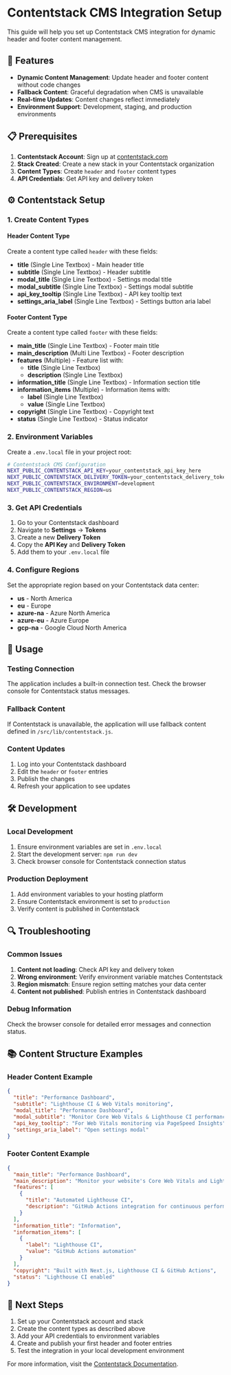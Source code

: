 # Contentstack CMS Integration Setup

This guide will help you set up Contentstack CMS integration for dynamic header and footer content management.

## 🚀 Features

- **Dynamic Content Management**: Update header and footer content without code changes
- **Fallback Content**: Graceful degradation when CMS is unavailable
- **Real-time Updates**: Content changes reflect immediately
- **Environment Support**: Development, staging, and production environments

## 📋 Prerequisites

1. **Contentstack Account**: Sign up at [contentstack.com](https://www.contentstack.com/)
2. **Stack Created**: Create a new stack in your Contentstack organization
3. **Content Types**: Create `header` and `footer` content types
4. **API Credentials**: Get API key and delivery token

## ⚙️ Contentstack Setup

### 1. Create Content Types

#### Header Content Type
Create a content type called `header` with these fields:
- **title** (Single Line Textbox) - Main header title
- **subtitle** (Single Line Textbox) - Header subtitle
- **modal_title** (Single Line Textbox) - Settings modal title
- **modal_subtitle** (Single Line Textbox) - Settings modal subtitle
- **api_key_tooltip** (Single Line Textbox) - API key tooltip text
- **settings_aria_label** (Single Line Textbox) - Settings button aria label

#### Footer Content Type
Create a content type called `footer` with these fields:
- **main_title** (Single Line Textbox) - Footer main title
- **main_description** (Multi Line Textbox) - Footer description
- **features** (Multiple) - Feature list with:
  - **title** (Single Line Textbox)
  - **description** (Single Line Textbox)
- **information_title** (Single Line Textbox) - Information section title
- **information_items** (Multiple) - Information items with:
  - **label** (Single Line Textbox)
  - **value** (Single Line Textbox)
- **copyright** (Single Line Textbox) - Copyright text
- **status** (Single Line Textbox) - Status indicator

### 2. Environment Variables

Create a `.env.local` file in your project root:

```bash
# Contentstack CMS Configuration
NEXT_PUBLIC_CONTENTSTACK_API_KEY=your_contentstack_api_key_here
NEXT_PUBLIC_CONTENTSTACK_DELIVERY_TOKEN=your_contentstack_delivery_token_here
NEXT_PUBLIC_CONTENTSTACK_ENVIRONMENT=development
NEXT_PUBLIC_CONTENTSTACK_REGION=us
```

### 3. Get API Credentials

1. Go to your Contentstack dashboard
2. Navigate to **Settings** → **Tokens**
3. Create a new **Delivery Token**
4. Copy the **API Key** and **Delivery Token**
5. Add them to your `.env.local` file

### 4. Configure Regions

Set the appropriate region based on your Contentstack data center:
- **us** - North America
- **eu** - Europe
- **azure-na** - Azure North America
- **azure-eu** - Azure Europe
- **gcp-na** - Google Cloud North America

## 🔧 Usage

### Testing Connection

The application includes a built-in connection test. Check the browser console for Contentstack status messages.

### Fallback Content

If Contentstack is unavailable, the application will use fallback content defined in `/src/lib/contentstack.js`.

### Content Updates

1. Log into your Contentstack dashboard
2. Edit the `header` or `footer` entries
3. Publish the changes
4. Refresh your application to see updates

## 🛠️ Development

### Local Development

1. Ensure environment variables are set in `.env.local`
2. Start the development server: `npm run dev`
3. Check browser console for Contentstack connection status

### Production Deployment

1. Add environment variables to your hosting platform
2. Ensure Contentstack environment is set to `production`
3. Verify content is published in Contentstack

## 🔍 Troubleshooting

### Common Issues

1. **Content not loading**: Check API key and delivery token
2. **Wrong environment**: Verify environment variable matches Contentstack
3. **Region mismatch**: Ensure region setting matches your data center
4. **Content not published**: Publish entries in Contentstack dashboard

### Debug Information

Check the browser console for detailed error messages and connection status.

## 📚 Content Structure Examples

### Header Content Example
```json
{
  "title": "Performance Dashboard",
  "subtitle": "Lighthouse CI & Web Vitals monitoring",
  "modal_title": "Performance Dashboard",
  "modal_subtitle": "Monitor Core Web Vitals & Lighthouse CI performance",
  "api_key_tooltip": "For Web Vitals monitoring via PageSpeed Insights",
  "settings_aria_label": "Open settings modal"
}
```

### Footer Content Example
```json
{
  "main_title": "Performance Dashboard",
  "main_description": "Monitor your website's Core Web Vitals and Lighthouse CI performance...",
  "features": [
    {
      "title": "Automated Lighthouse CI",
      "description": "GitHub Actions integration for continuous performance monitoring"
    }
  ],
  "information_title": "Information",
  "information_items": [
    {
      "label": "Lighthouse CI",
      "value": "GitHub Actions automation"
    }
  ],
  "copyright": "Built with Next.js, Lighthouse CI & GitHub Actions",
  "status": "Lighthouse CI enabled"
}
```

## 🎯 Next Steps

1. Set up your Contentstack account and stack
2. Create the content types as described above
3. Add your API credentials to environment variables
4. Create and publish your first header and footer entries
5. Test the integration in your local development environment

For more information, visit the [Contentstack Documentation](https://www.contentstack.com/docs/).
